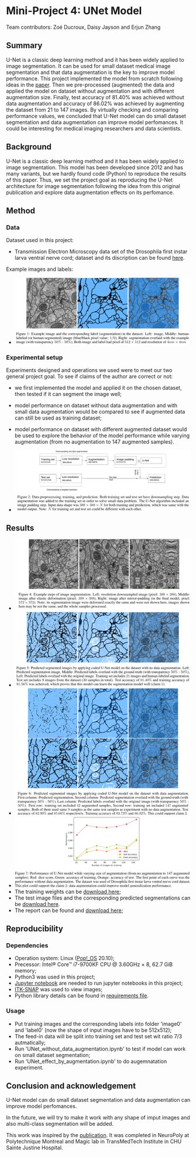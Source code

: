 # Mini-Project 4: UNet Model

Team contributors: Zoé Ducroux, Daisy Jayson and Erjun Zhang


## Summary
U-Net is a classic deep learning method and it has been widely applied to image segmentation. It can be used for small dataset medical image segmentation and that data augmentation is the key to improve model performance. This project implemented the model from scratch following ideas in the [paper](https://lmb.informatik.uni-freiburg.de/people/ronneber/u-net/).  Then we pre-processed (augmented) the data and applied the model on dataset without augmentation and with different augmentation size. Finally, test accuracy of 81.40\% was achieved without data augmentation and accuracy of 86.02\% was achieved by augmenting the dataset from 21 to 147 images. By virtually checking and comparing performance values, we concluded that U-Net model can do small dataset segmentation and data augmentation can improve model perfomances. It could be interesting for medical imaging researchers and data scientists. 

## Background
U-Net is a classic deep learning method and it has been widely applied to image segmentation. 
This model has been developed since 2012 and has many variants, but we hardly found code (Python) to reproduce the results of this paper. Thus, we set the project goal as reproducing the U-Net architecture for image segmentation following the idea from this original publication and explore data augmentation effects on its perfomance. 

## Method

### Data 

Dataset used in this project:
* Transmission Electron Microscopy data set of the Drosophila first instar larva ventral nerve cord; dataset and its discription can be found [here](https://imagej.net/events/isbi-2012-segmentation-challenge).

Example images and labels:
* ![U-Net can work](https://github.com/zhangerjun/UNet_model/blob/main/results/Fig1.png)

### Experimental setup
Experiments designed and operations we used were to meet our two general project goal. To see if claims of the author are correct or not:
* we first implemented the model and applied it on the chosen dataset, then tested if it can segment the image well;
* model performance on dataset without data augmentation and with small data augmentation would be compared to see if augmented data can still be used as training dataset;
* model performance on dataset with different augmented dataset would be used to explore the behavior of the model performance while varying augmentation (from no augmentation to 147 augmented samples).

* ![U-Net can work](https://github.com/zhangerjun/UNet_model/blob/main/results/Fig2.png)

## Results 
* ![U-Net can work](https://github.com/zhangerjun/UNet_model/blob/main/results/Fig3.png)
* ![U-Net can work](https://github.com/zhangerjun/UNet_model/blob/main/results/Fig4.png)
* ![U-Net can work](https://github.com/zhangerjun/UNet_model/blob/main/results/Fig5.png)
* ![U-Net can work](https://github.com/zhangerjun/UNet_model/blob/main/results/Fig6.png)
* The training weights can be [download here](https://github.com/zhangerjun/UNet_model/blob/main/results/Test_images_and_predictions.zip);
* The test image files and the corresponding predicted segmentations can be [download here](https://github.com/zhangerjun/UNet_model/blob/main/results/Test_images_and_predictions.zip).
* The report can be found and [download here](https://github.com/zhangerjun/UNet_model/reports/Project4_report.pdf);


## Reproducibility
### Dependencies

* Operation system: Linux ([Pop!_OS](https://pop.system76.com/) 20.10);
* Precessor: Intel® Core™ i7-9700KF CPU @ 3.60GHz × 8, 62.7 GiB memory;
* Python3 was used in this project;
* [Jupyter notebook](https://jupyter.org/) are needed to run jupyter notebooks in this project;
* [ITK-SNAP](http://www.itksnap.org/pmwiki/pmwiki.php) was used to view images;
* Python library details can be found in [requirements file](https://github.com/zhangerjun/UNet_model/blob/main/requirements.txt).

### Usage
* Put training images and the corresponding labels into folder 'image0' and 'label0' (now the shape of input images have to be 512x512);
* The feed-in data will be split into training set and test set wit ratio 7/3 autmatically; 
* Run 'UNet_without_data_augmentation.ipynb' to test if model can work on small dataset segmentation;
* Run 'UNet_effect_by_augmentation.ipynb' to do augemnatation experiment.


## Conclusion and acknowledgement
U-Net model can do small dataset segmentation and data augmentation can improve model perfomances.

In the future, we will try to make it work with any shape of imput images and also multi-class segmentation will be added.

This work was inspired by the [publication](https://lmb.informatik.uni-freiburg.de/Publications/2015/RFB15a/). It was completed in NeuroPoly at Polytechnique Montreal and Magic lab in TransMedTech Institute in CHU Sainte Justine Hospital.
